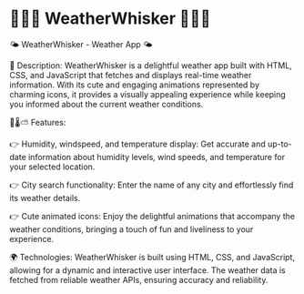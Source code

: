# 🌈🌈🌈 WeatherWhisker 🌈🌈🌈

🌤️ WeatherWhisker - Weather App 🌤️

📝 Description:
WeatherWhisker is a delightful weather app built with HTML, CSS, and JavaScript that fetches and displays real-time weather information. With its cute and engaging animations represented by charming icons, it provides a visually appealing experience while keeping you informed about the current weather conditions.

💨🌡️⛅ Features:

👉 Humidity, windspeed, and temperature display: Get accurate and up-to-date information about humidity levels, wind speeds, and temperature for your selected location.

👉 City search functionality: Enter the name of any city and effortlessly find its weather details.

👉 Cute animated icons: Enjoy the delightful animations that accompany the weather conditions, bringing a touch of fun and liveliness to your experience.

🌍 Technologies:
WeatherWhisker is built using HTML, CSS, and JavaScript, allowing for a dynamic and interactive user interface. The weather data is fetched from reliable weather APIs, ensuring accuracy and reliability.
